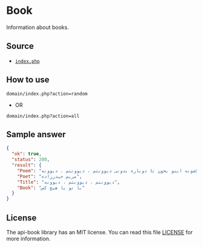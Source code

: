 # Book
Information about books.

## Source
* [`index.php`](https://github.com/ehsan-shahbakhsh/api-book/blob/main/index.php)

## How to use
```
domain/index.php?action=random
```
* OR
```
domain/index.php?action=all
```


## Sample answer
```json
{
  "ok": true,
  "status": 200,
  "result": {
    "Poem": "شب شده ساکته دوباره خونه می گرده دل دنبال یک بهونه می گرده باز گنجه ی خاطراتو پی یه حرف ناب و عاشقونه عکس تو رو باز می ذاره روبروش که تا ته شب واسه تو بخونه دلم تو التهابه که چه جوری قدر چشای نازتو بدونه تو عصری که قحطی عطر یاسه اما به جاش دوست دارم گرونه کافیه اسمتو یه جا ببینم تا حس شعرم بزنه جونونه من نمی تونم بگم اندازه شو اینو فقط شاید خدا بدونه محاله که عشق ما رو ندونن برو سوال کن از گلای پونه اگه بخوان خیلی کم از تو بگن می گن همون که خیلی مهربونه ؟ بی خبری تو ولی از حال من میندازم اینو گردن زمونه چقدر حسودیم می شه وقتی همه بهم می گن دل تو پیش اونه ؟ من خودم باز می زنم به اون راه می گم بیارید واسه من نشونه اما تا کی فریب بدم دلم رو اون داره کلی آدرس و نشونه مهم ولی تویی که اسم نازت با من یه جایی پشت آسمونه اونا نمی دونن ستاره هامون دوتاس ولی توی یه کهکشونه اینو بخون تا دوباره بدونی دیوونتم ، دیوونتم ، دیوونه   ",
    "Poet": "مریم حیدرزاده",
    "Title": "دیوونتم ، دیوونتم ،‌ دیوونه",
    "Book": "يا تو يا هيچ کس"
  }
}
```


## License
The api-book library has an MIT license. You can read this file [LICENSE](LICENSE) for more information.
